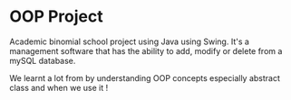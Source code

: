 # OOP Project

Academic binomial school project using Java using Swing. It's a management software that has the ability to add, modify or delete from a mySQL database.

We learnt a lot from by understanding OOP concepts especially abstract class and when we use it !
